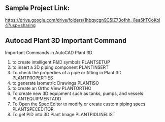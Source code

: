 ## Sample Project Link:

https://drive.google.com/drive/folders/1hbqycgn9C5iZ73ofhh_j1ea5hTCoKol4?usp=sharing

## Autocad Plant 3D Important Command

Important Commands in AutoCAD Plant 3D

1.	to create intelligent P&ID symbols
PLANTSETUP
2.	to insert a 3D piping component
PLANTINSERT
3.	To check the properties of a pipe or fitting in Plant 3D
PLANTPROPERTIES
4.	to generate Isometric Drawings
PLANTISO
5.	to create an Ortho View
PLANTORTHO
6.	To create new 3D equipment such as tanks, pumps, and vessels
PLANTEQUIPMENTADD
7.	To Open the Spec Editor to modify or create custom piping specs
PLANTSPECEDITOR
8.	To get PID into 3D Plant Image
PLANTPIDLINELIST
